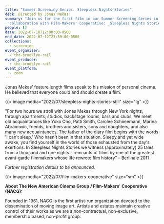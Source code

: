 ```yaml
---
title: "Summer Screening Series: Sleepless Nights Stories"
deck: Directed by Jonas Mekas
summary: "Join us for the first film in our Summer Screening Series in
  collaboration with Film-Makers' Cooperative: _Sleepless Nights Stories_"
people: []
date: 2022-07-18T12:00:00-0500
end_date: 2022-07-12T23:59:00-0500
collections:
  - screening
event_organizer:
  - the-brooklyn-rail
event_producer:
  - the-brooklyn-rail
event_platform:
  - zoom
---
```

Jonas Mekas’ feature length films speak to his mission of personal cinema. He believed that
everyone could and should create a film.

{{< image media="2022/07/sleepless-nights-stories-still" size="lg" >}}

"For two hours we stroll with Jonas Mekas through New York nights, through apartments, studios, backstage rooms, bars and clubs. We meet old acquaintances like Yoko Ono, Patti Smith, Carolee Schneemann, Marina Abramovic, friends, brothers and sisters, sons and daughters, and also many new acquaintances. The father of the diary film begins with the words 'I can't sleep.' Who hasn't been in that situation. Sleepy and yet wide awake, you find yourself in the world of those exhausted from the day's exertions. In Sleepless Nights Stories we witness (approximately) 25 tales from a thousand and one nights - remnants of films by one of the greatest avant-garde filmmakers whose life rewrote film history" – Berlinale 2011

*Further registration details to be announced.*

{{< image media="2022/07/film-makers-cooperative" size="sm" >}}

**About The New American Cinema Group / Film-Makers' Cooperative (NACG):**

Founded in 1961, NACG is the first artist-run organization devoted to the dissemination of moving image art. Artists and estates maintain creative control of their works as we are a non-contractual, non-exclusive, membership based, non-profit group.